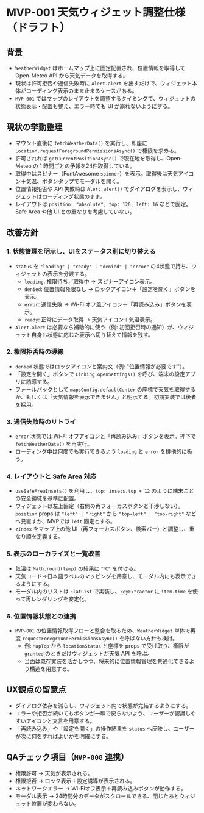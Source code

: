# MVP-001 天気ウィジェット調整仕様（ドラフト）

## 背景
- `WeatherWidget` はホームマップ上に固定配置され、位置情報を取得して Open-Meteo API から天気データを取得する。
- 現状は許可拒否や通信失敗時に `Alert.alert` を出すだけで、ウィジェット本体がローディング表示のまま止まるケースがある。
- `MVP-001` ではマップのレイアウトを調整するタイミングで、ウィジェットの状態表示・配置も整え、エラー時でも UI が崩れないようにする。

## 現状の挙動整理
- マウント直後に `fetchWeatherData()` を実行し、即座に `Location.requestForegroundPermissionsAsync()` で権限を求める。
- 許可されれば `getCurrentPositionAsync()` で現在地を取得し、Open-Meteo の 1 時間ごとの予報を24件取得している。
- 取得中はスピナー（FontAwesome `spinner`）を表示。取得後は天気アイコン＋気温、ボタンタップでモーダルを開く。
- 位置情報拒否や API 失敗時は `Alert.alert()` でダイアログを表示し、ウィジェットはローディング状態のまま。
- レイアウトは `position: "absolute"; top: 120; left: 16` などで固定。Safe Area や他 UI との重なりを考慮していない。

## 改善方針
### 1. 状態管理を明示し、UIをステータス別に切り替える
- `status` を `"loading" | "ready" | "denied" | "error"` の4状態で持ち、ウィジェットの表示を分岐する。
  - `loading`: 権限待ち／取得中 → スピナーアイコン表示。
  - `denied`: 位置情報権限なし → ロックアイコン＋「設定を開く」ボタンを表示。
  - `error`: 通信失敗 → Wi-Fi オフ風アイコン＋「再読み込み」ボタンを表示。
  - `ready`: 正常にデータ取得 → 天気アイコン＋気温表示。
- `Alert.alert` は必要なら補助的に使う（例: 初回拒否時の通知）が、ウィジェット自身も状態に応じた表示へ切り替えて情報を残す。

### 2. 権限拒否時の導線
- `denied` 状態ではロックアイコンと案内文（例: "位置情報が必要です"）。
- 「設定を開く」ボタンで `Linking.openSettings()` を呼び、端末の設定アプリに誘導する。
- フォールバックとして `mapsConfig.defaultCenter` の座標で天気を取得するか、もしくは「天気情報を表示できません」と明示する。初期実装では後者を採用。

### 3. 通信失敗時のリトライ
- `error` 状態では Wi-Fi オフアイコンと「再読み込み」ボタンを表示。押下で `fetchWeatherData()` を再実行。
- ローディング中は何度でも実行できるよう `loading` と `error` を排他的に扱う。

### 4. レイアウトと Safe Area 対応
- `useSafeAreaInsets()` を利用し、`top: insets.top + 12` のように端末ごとの安全領域を基準に配置。
- ウィジェットは左上固定（右側の再フォーカスボタンと干渉しない）。`position` props は `"left" | "right"` から `"top-left" | "top-right"` などへ見直すか、MVPでは `left` 固定とする。
- `zIndex` をマップ上の他 UI（再フォーカスボタン、検索バー）と調整し、重なり順を定義する。

### 5. 表示のローカライズと一覧改善
- 気温は `Math.round(temp)` の結果に `"℃"` を付ける。
- 天気コード→日本語ラベルのマッピングを用意し、モーダル内にも表示できるようにする。
- モーダル内のリストは `FlatList` で実装し、`keyExtractor` に `item.time` を使って再レンダリングを安定化。

### 6. 位置情報状態との連携
- `MVP-001` の位置情報取得フローと整合を取るため、`WeatherWidget` 単体で再度 `requestForegroundPermissionsAsync()` を呼ばない方針も検討。
  - 例: `MapTop` から `locationStatus` と座標を props で受け取り、権限が `granted` のときだけウィジェットが天気 API を呼ぶ。
  - 当面は既存実装を活かしつつ、将来的に位置情報管理を共通化できるよう構造を用意する。

## UX観点の留意点
- ダイアログ依存を減らし、ウィジェット内で状態が完結するようにする。
- エラーや拒否が続いてもボタンが一瞬で戻らないよう、ユーザーが認識しやすいアイコンと文言を用意する。
- 「再読み込み」や「設定を開く」の操作結果を `status` へ反映し、ユーザーが次に何をすればよいかを明確にする。

## QAチェック項目（`MVP-008` 連携）
- 権限許可 → 天気が表示される。
- 権限拒否 → ロック表示＋設定誘導が表示される。
- ネットワークエラー → Wi-Fiオフ表示＋再読み込みボタンが動作する。
- モーダル表示 → 24時間分のデータがスクロールできる、閉じたあとウィジェット位置が変わらない。


